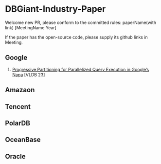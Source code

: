 # DBGiant-Industry-Paper
Welcome new PR, please conform to the committed rules:  paperName(with link) [MeetingName Year]

If the paper has the open-source code, please supply its github links in Meeting.



## Google
1. [Progressive Partitioning for Parallelized Query Execution in Google’s Napa]() [VLDB 23]

## Amazaon

## Tencent

## PolarDB

## OceanBase

## Oracle